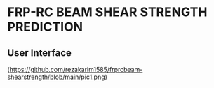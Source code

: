 # FRP-RC BEAM SHEAR STRENGTH PREDICTION
## User Interface
(https://github.com/rezakarim1585/frprcbeam-shearstrength/blob/main/pic1.png)

